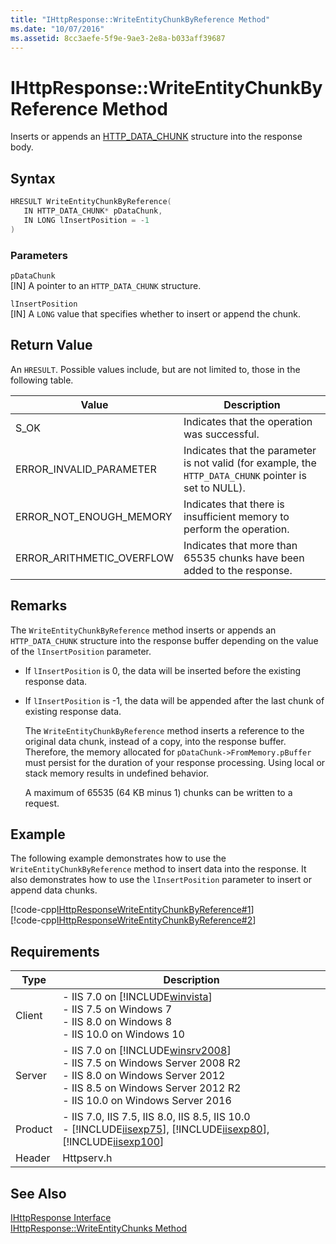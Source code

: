 ```yaml
---
title: "IHttpResponse::WriteEntityChunkByReference Method"
ms.date: "10/07/2016"
ms.assetid: 8cc3aefe-5f9e-9ae3-2e8a-b033aff39687
---
```

# IHttpResponse::WriteEntityChunkByReference Method
Inserts or appends an [HTTP_DATA_CHUNK](https://go.microsoft.com/fwlink/?LinkId=56011) structure into the response body.  
  
## Syntax  
  
```cpp  
HRESULT WriteEntityChunkByReference(  
   IN HTTP_DATA_CHUNK* pDataChunk,  
   IN LONG lInsertPosition = -1  
)  
```  
  
### Parameters  
 `pDataChunk`  
 [IN] A pointer to an `HTTP_DATA_CHUNK` structure.  
  
 `lInsertPosition`  
 [IN] A `LONG` value that specifies whether to insert or append the chunk.  
  
## Return Value  
 An `HRESULT`. Possible values include, but are not limited to, those in the following table.  
  
|Value|Description|  
|-----------|-----------------|  
|S_OK|Indicates that the operation was successful.|  
|ERROR_INVALID_PARAMETER|Indicates that the parameter is not valid (for example, the `HTTP_DATA_CHUNK` pointer is set to NULL).|  
|ERROR_NOT_ENOUGH_MEMORY|Indicates that there is insufficient memory to perform the operation.|  
|ERROR_ARITHMETIC_OVERFLOW|Indicates that more than 65535 chunks have been added to the response.|  
  
## Remarks  
 The `WriteEntityChunkByReference` method inserts or appends an `HTTP_DATA_CHUNK` structure into the response buffer depending on the value of the `lInsertPosition` parameter.  
  
- If `lInsertPosition` is 0, the data will be inserted before the existing response data.  
  
- If `lInsertPosition` is -1, the data will be appended after the last chunk of existing response data.  
  
  The `WriteEntityChunkByReference` method inserts a reference to the original data chunk, instead of a copy, into the response buffer. Therefore, the memory allocated for `pDataChunk->FromMemory.pBuffer` must persist for the duration of your response processing. Using local or stack memory results in undefined behavior.  
  
  A maximum of 65535 (64 KB minus 1) chunks can be written to a request.  
  
## Example  
 The following example demonstrates how to use the `WriteEntityChunkByReference` method to insert data into the response. It also demonstrates how to use the `lInsertPosition` parameter to insert or append data chunks.  
  
 [!code-cpp[IHttpResponseWriteEntityChunkByReference#1](../../../samples/snippets/cpp/VS_Snippets_IIS/IIS7/IHttpResponseWriteEntityChunkByReference/cpp/IHttpResponseWriteEntityChunkByReference.cpp#1)]  
[!code-cpp[IHttpResponseWriteEntityChunkByReference#2](../../../samples/snippets/cpp/VS_Snippets_IIS/IIS7/IHttpResponseWriteEntityChunkByReference/cpp/IHttpResponseWriteEntityChunkByReference.cpp#2)]  
  
## Requirements  
  
|Type|Description|  
|----------|-----------------|  
|Client|-   IIS 7.0 on [!INCLUDE[winvista](../../wmi-provider/includes/winvista-md.md)]<br />-   IIS 7.5 on Windows 7<br />-   IIS 8.0 on Windows 8<br />-   IIS 10.0 on Windows 10|  
|Server|-   IIS 7.0 on [!INCLUDE[winsrv2008](../../wmi-provider/includes/winsrv2008-md.md)]<br />-   IIS 7.5 on Windows Server 2008 R2<br />-   IIS 8.0 on Windows Server 2012<br />-   IIS 8.5 on Windows Server 2012 R2<br />-   IIS 10.0 on Windows Server 2016|  
|Product|-   IIS 7.0, IIS 7.5, IIS 8.0, IIS 8.5, IIS 10.0<br />-   [!INCLUDE[iisexp75](../../web-development-reference/native-code-api-reference/includes/iisexp75-md.md)], [!INCLUDE[iisexp80](../../web-development-reference/native-code-api-reference/includes/iisexp80-md.md)], [!INCLUDE[iisexp100](../../web-development-reference/native-code-api-reference/includes/iisexp100-md.md)]|  
|Header|Httpserv.h|  
  
## See Also  
 [IHttpResponse Interface](../../web-development-reference/native-code-api-reference/ihttpresponse-interface.md)   
 [IHttpResponse::WriteEntityChunks Method](../../web-development-reference/native-code-api-reference/ihttpresponse-writeentitychunks-method.md)
